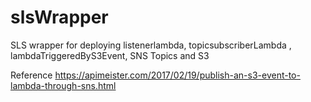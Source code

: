 # slsWrapper
SLS wrapper for deploying listenerlambda, topicsubscriberLambda , lambdaTriggeredByS3Event, SNS Topics and S3

Reference
https://apimeister.com/2017/02/19/publish-an-s3-event-to-lambda-through-sns.html
